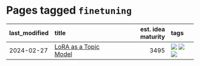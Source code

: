 # Pages tagged `finetuning`

|last_modified|title|est. idea maturity|tags
|:---|:---|---:|:---|
|2024-02-27|[LoRA as a Topic Model](../lora_lda.md)|3495|[![](https://img.shields.io/badge/tag-experimental-4072a1)](../tags/experimental.md) [![](https://img.shields.io/badge/tag-finetuning-cd61a2)](../tags/finetuning.md) [![](https://img.shields.io/badge/tag-nlp-7fe3bd)](../tags/nlp.md)|